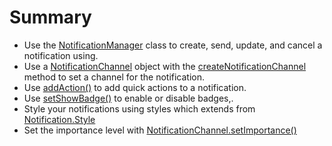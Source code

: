 Summary
============================================================================

- Use the [NotificationManager](https://developer.android.com/reference/android/app/NotificationManager) class to create, send, update, and cancel a notification using.
- Use a [NotificationChannel](https://developer.android.com/reference/android/app/NotificationChannel.html) object with the [createNotificationChannel](https://developer.android.com/reference/android/app/NotificationManager#createNotificationChannel(android.app.NotificationChannel)) method to set a channel for the notification.
- Use [addAction()](https://developer.android.com/reference/androidx/core/app/NotificationCompat.Builder.html#addAction(android.support.v4.app.NotificationCompat.Action)) to add quick actions to a notification.
- Use [setShowBadge()](https://developer.android.com/reference/android/app/NotificationChannel.html#setShowBadge(boolean)) to enable or disable badges,.
- Style your notifications using styles which extends from [Notification.Style](https://developer.android.com/reference/android/app/Notification.Style.html)
- Set the importance level with [NotificationChannel.setImportance()](https://developer.android.com/reference/android/app/NotificationChannel#setImportance(int))

